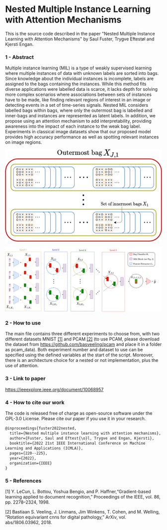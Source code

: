 # Nested Multiple Instance Learning with Attention Mechanisms

This is the source code described in the paper "Nested Multiple Instance Learning with Attention Mechanisms" by Saul Fuster, Trygve Eftestøl and Kjersti Engan.

### 1 - Abstract
Multiple instance learning (MIL) is a type of weakly supervised learning where multiple instances of data with unknown labels are sorted into bags. Since knowledge about the individual instances is incomplete, labels are assigned to the bags containing the instances. While this method fits diverse applications were labelled data is scarce, it lacks depth for solving more complex scenarios where associations between sets of instances have to be made, like finding relevant regions of interest in an image or detecting events in a set of time-series signals. Nested MIL considers labelled bags within bags, where only the outermost bag is labelled and inner-bags and instances are represented as latent labels. In addition, we propose using an attention mechanism to add interpretability, providing awareness into the impact of each instance to the weak bag label. Experiments in classical image datasets show that our proposed model provides high accuracy performance as well as spotting relevant instances on image regions.

<p align="center">
    <img src="images/nested_concept.png">
</p>

<p align="center">
    <img src="images/vertical_model.png">
</p>

### 2 - How to use

The main file contains three different experiments to choose from, with two different datasets MNIST [[1]](#1) and PCAM [[2]](#2) (to use PCAM, please download the dataset from https://github.com/basveeling/pcam and place it in a folder as pcam_data). Both experiment number and dataset to use can be specified using the defined variables at the start of the script. Moreover, there is an architecture choice for a nested or not implementation, plus the use of attention.

### 3 - Link to paper
https://ieeexplore.ieee.org/document/10068957

### 4 - How to cite our work
The code is released free of charge as open-source software under the GPL-3.0 License. Please cite our paper if you use it in your research.
```
@inproceedings{fuster2022nested,
  title={Nested multiple instance learning with attention mechanisms},
  author={Fuster, Saul and Eftest{\o}l, Trygve and Engan, Kjersti},
  booktitle={2022 21st IEEE International Conference on Machine Learning and Applications (ICMLA)},
  pages={220--225},
  year={2022},
  organization={IEEE}
}
```

### 5 - References
<a id="1">[1]</a> 
Y. LeCun, L. Bottou, Yoshua Bengio, and P. Haffner,“Gradient-based learning applied to document recognition,” Proceedings of the IEEE, vol. 86, pp. 2278–2324, 1998.

<a id="2">[2]</a>
Bastiaan S. Veeling, J. Linmans, Jim Winkens, T. Cohen, and M. Welling, “Rotation equivariant cnns for digital pathology,” ArXiv, vol. abs/1806.03962, 2018.
